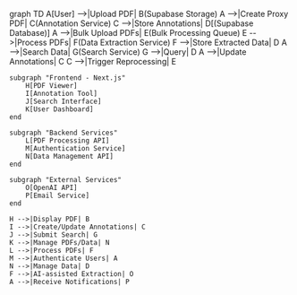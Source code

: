 graph TD
    A[User] -->|Upload PDF| B(Supabase Storage)
    A -->|Create Proxy PDF| C(Annotation Service)
    C -->|Store Annotations| D[(Supabase Database)]
    A -->|Bulk Upload PDFs| E(Bulk Processing Queue)
    E -->|Process PDFs| F(Data Extraction Service)
    F -->|Store Extracted Data| D
    A -->|Search Data| G(Search Service)
    G -->|Query| D
    A -->|Update Annotations| C
    C -->|Trigger Reprocessing| E

    subgraph "Frontend - Next.js"
        H[PDF Viewer]
        I[Annotation Tool]
        J[Search Interface]
        K[User Dashboard]
    end

    subgraph "Backend Services"
        L[PDF Processing API]
        M[Authentication Service]
        N[Data Management API]
    end

    subgraph "External Services"
        O[OpenAI API]
        P[Email Service]
    end

    H -->|Display PDF| B
    I -->|Create/Update Annotations| C
    J -->|Submit Search| G
    K -->|Manage PDFs/Data| N
    L -->|Process PDFs| F
    M -->|Authenticate Users| A
    N -->|Manage Data| D
    F -->|AI-assisted Extraction| O
    A -->|Receive Notifications| P